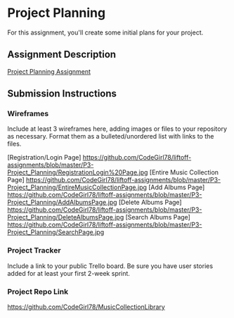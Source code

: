 # Project Planning
For this assignment, you'll create some initial plans for your project.

## Assignment Description
[Project Planning Assignment](https://education.launchcode.org/liftoff/modules/assignments/project-planning)

## Submission Instructions

### Wireframes

Include at least 3 wireframes here, adding images or files to your repository as necessary. Format them as a bulleted/unordered list with links to the files.

[Registration/Login Page] https://github.com/CodeGirl78/liftoff-assignments/blob/master/P3-Project_Planning/RegistrationLogin%20Page.jpg
[Entire Music Collection Page] https://github.com/CodeGirl78/liftoff-assignments/blob/master/P3-Project_Planning/EntireMusicCollectionPage.jpg
[Add Albums Page] https://github.com/CodeGirl78/liftoff-assignments/blob/master/P3-Project_Planning/AddAlbumsPage.jpg
[Delete Albums Page] https://github.com/CodeGirl78/liftoff-assignments/blob/master/P3-Project_Planning/DeleteAlbumsPage.jpg
[Search Albums Page] https://github.com/CodeGirl78/liftoff-assignments/blob/master/P3-Project_Planning/SearchPage.jpg

### Project Tracker

Include a link to your public Trello board. Be sure you have user stories added for at least your first 2-week sprint.

### Project Repo Link
https://github.com/CodeGirl78/MusicCollectionLibrary

